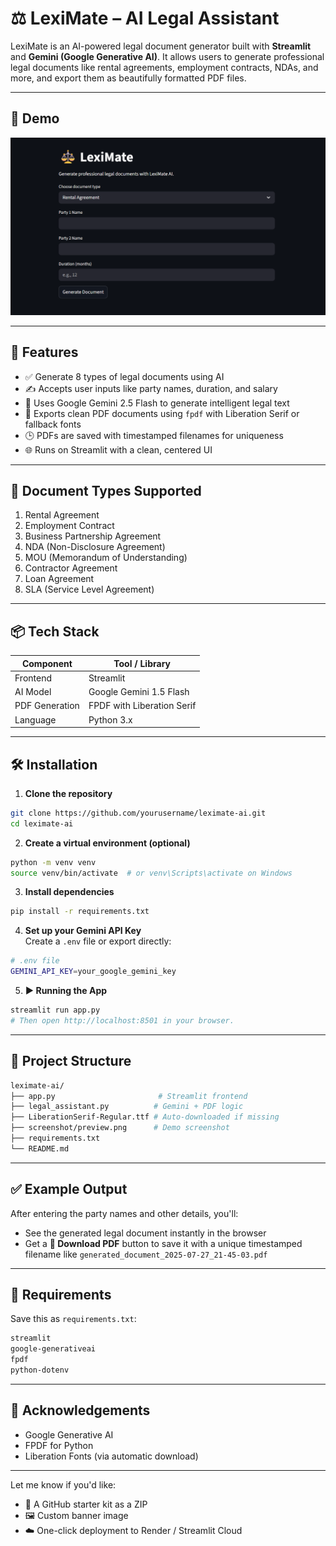 # ⚖️ LexiMate – AI Legal Assistant

LexiMate is an AI-powered legal document generator built with **Streamlit** and **Gemini (Google Generative AI)**. It allows users to generate professional legal documents like rental agreements, employment contracts, NDAs, and more, and export them as beautifully formatted PDF files.

---

## 📸 Demo
 
![LexiMate Screenshot](screenshot/preview.png)

---

## 🚀 Features

- ✅ Generate 8 types of legal documents using AI
- ✍️ Accepts user inputs like party names, duration, and salary
- 🧠 Uses Google Gemini 2.5 Flash to generate intelligent legal text
- 📄 Exports clean PDF documents using `fpdf` with Liberation Serif or fallback fonts
- 🕒 PDFs are saved with timestamped filenames for uniqueness
- 🌐 Runs on Streamlit with a clean, centered UI

---

## 📂 Document Types Supported

1. Rental Agreement  
2. Employment Contract  
3. Business Partnership Agreement  
4. NDA (Non-Disclosure Agreement)  
5. MOU (Memorandum of Understanding)  
6. Contractor Agreement  
7. Loan Agreement  
8. SLA (Service Level Agreement)

---

## 📦 Tech Stack

| Component     | Tool / Library               |
|---------------|------------------------------|
| Frontend      | Streamlit                    |
| AI Model      | Google Gemini 1.5 Flash      |
| PDF Generation| FPDF with Liberation Serif   |
| Language      | Python 3.x                   |

---

## 🛠️ Installation

1. **Clone the repository**

```bash
git clone https://github.com/yourusername/leximate-ai.git
cd leximate-ai
```

2. **Create a virtual environment (optional)**
```bash
python -m venv venv
source venv/bin/activate  # or venv\Scripts\activate on Windows
```

3. **Install dependencies**
```bash
pip install -r requirements.txt
```

4. **Set up your Gemini API Key**  
Create a `.env` file or export directly:
```bash
# .env file
GEMINI_API_KEY=your_google_gemini_key
```

5. **▶️ Running the App**
```bash
streamlit run app.py
# Then open http://localhost:8501 in your browser.
```

---

## 📁 Project Structure

```bash
leximate-ai/
├── app.py                       # Streamlit frontend
├── legal_assistant.py          # Gemini + PDF logic
├── LiberationSerif-Regular.ttf # Auto-downloaded if missing
├── screenshot/preview.png      # Demo screenshot
├── requirements.txt
└── README.md
```

---

## ✅ Example Output

After entering the party names and other details, you'll:
- See the generated legal document instantly in the browser
- Get a **📄 Download PDF** button to save it with a unique timestamped filename like `generated_document_2025-07-27_21-45-03.pdf`

---

## 📝 Requirements

Save this as `requirements.txt`:
```txt
streamlit
google-generativeai
fpdf
python-dotenv
```

---

## 🙌 Acknowledgements

- Google Generative AI
- FPDF for Python
- Liberation Fonts (via automatic download)

---

Let me know if you'd like:
- 🚀 A GitHub starter kit as a ZIP
- 🖼️ Custom banner image
- ☁️ One-click deployment to Render / Streamlit Cloud
